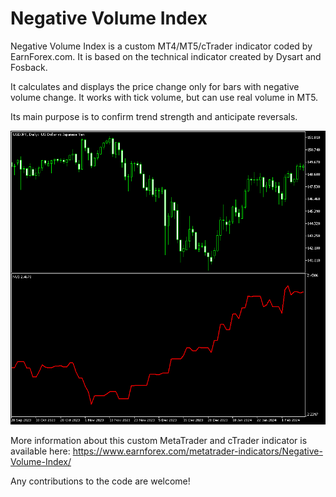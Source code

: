 # Negative Volume Index

Negative Volume Index is a custom MT4/MT5/cTrader indicator coded by EarnForex.com. It is based on the technical indicator created by Dysart and Fosback.

It calculates and displays the price change only for bars with negative volume change. It works with tick volume, but can use real volume in MT5.

Its main purpose is to confirm trend strength and anticipate reversals.

![Example of a major divergence between the price and its NVI on a USD/JPY chart in MT5](https://github.com/EarnForex/Negative-Volume-Index/blob/main/README_Images/nvi-negative-volume-index.png)

More information about this custom MetaTrader and cTrader indicator is available here: https://www.earnforex.com/metatrader-indicators/Negative-Volume-Index/

Any contributions to the code are welcome!
